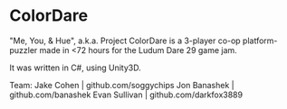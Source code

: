 ColorDare
=========

"Me, You, & Hue", a.k.a. Project ColorDare is a 3-player co-op platform-puzzler made in <72 hours for the Ludum Dare 29 game jam.

It was written in C#, using Unity3D.

Team:
Jake Cohen    | github.com/soggychips
Jon Banashek  | github.com/banashek
Evan Sullivan | github.com/darkfox3889
